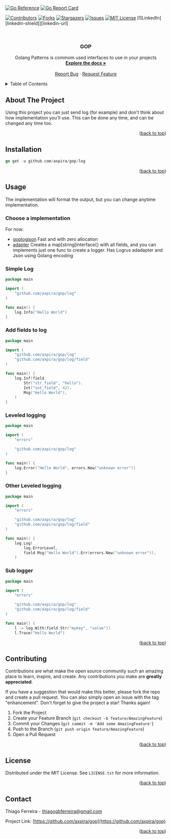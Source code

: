 <div id="top"></div>

[![Go Reference](https://pkg.go.dev/badge/github.com/axpira/gop.svg)](https://pkg.go.dev/github.com/axpira/gop)
[![Go Report Card](https://goreportcard.com/badge/github.com/axpira/gop)](https://goreportcard.com/report/github.com/axpira/gop)

<!-- PROJECT SHIELDS -->
[![Contributors][contributors-shield]][contributors-url]
[![Forks][forks-shield]][forks-url]
[![Stargazers][stars-shield]][stars-url]
[![Issues][issues-shield]][issues-url]
[![MIT License][license-shield]][license-url]
[![LinkedIn][linkedin-shield]][linkedin-url]



<!-- PROJECT LOGO -->
<br />
<div align="center">

<h3 align="center">GOP</h3>

  <p align="center">
    Golang Patterns is commom used interfaces to use in your projects
    <br />
    <a href="https://github.com/axpira/gop"><strong>Explore the docs »</strong></a>
    <br />
    <br />
    <a href="https://github.com/axpira/gop/issues">Report Bug</a>
    ·
    <a href="https://github.com/axpira/gop/issues">Request Feature</a>
  </p>
</div>



<!-- TABLE OF CONTENTS -->
<details>
  <summary>Table of Contents</summary>
  <ol>
    <li><a href="#about-the-project">About The Project</a></li>
    <li><a href="#installation">Installation</a></li>
    <li><a href="#usage">Usage</a></li>
    <li><a href="#roadmap">Roadmap</a></li>
    <li><a href="#contributing">Contributing</a></li>
    <li><a href="#license">License</a></li>
    <li><a href="#contact">Contact</a></li>
    <li><a href="#acknowledgments">Acknowledgments</a></li>
  </ol>
</details>



<!-- ABOUT THE PROJECT -->
## About The Project


Using this project you can just send log (for example) 
and don't think about how implementation you'll use.
This can be done any time, and can be changed any time too.

<p align="right">(<a href="#top">back to top</a>)</p>


<!-- GETTING STARTED -->

## Installation

```go
go get -u github.com/axpira/gop/log
```

<p align="right">(<a href="#top">back to top</a>)</p>



<!-- USAGE EXAMPLES -->
## Usage

The implementation will format the output, but you can change anytime implementation.

### Choose a implementation

For now:
- [goplogjson](https://github.com/axpira/goplogjson)
Fast and with zero allocation
- [adapter](https://github.com/axpira/goplogadapter)
Creates a map[string]interface{} with all fields,
and you can implements just one func to create a logger.
Has Logrus adadapter and Json using Golang encoding


### Simple Log
```go
package main

import (
	"github.com/axpira/gop/log"
)

func main() {
	log.Info("Hello World")
}
```

### Add fields to log
```go
package main

import (
	"github.com/axpira/gop/log"
	"github.com/axpira/gop/log/field"
)

func main() {
	log.Inf(field.
		Str("str_field", "hello").
		Int("int_field", 42).
		Msg("Hello World"),
	)
}
```

### Leveled logging
```go
package main

import (
	"errors"

	"github.com/axpira/gop/log"
)

func main() {
	log.Error("Hello World", errors.New("unknown error"))
}
```

### Other Leveled logging
```go
package main

import (
	"errors"

	"github.com/axpira/gop/log"
	"github.com/axpira/gop/log/field"
)

func main() {
	log.Log(
		log.ErrorLevel,
		field.Msg("Hello World").Err(errors.New("unknown error")),
	)
```

### Sub logger
```go
package main

import (
	"errors"

	"github.com/axpira/gop/log"
	"github.com/axpira/gop/log/field"
)

func main() {
	l := log.With(field.Str("mykey", "value"))
	l.Trace("Hello World")
```

<p align="right">(<a href="#top">back to top</a>)</p>




<!-- CONTRIBUTING -->
## Contributing

Contributions are what make the open source community such an amazing place to learn, inspire, and create. Any contributions you make are **greatly appreciated**.

If you have a suggestion that would make this better, please fork the repo and create a pull request. You can also simply open an issue with the tag "enhancement".
Don't forget to give the project a star! Thanks again!

1. Fork the Project
2. Create your Feature Branch (`git checkout -b feature/AmazingFeature`)
3. Commit your Changes (`git commit -m 'Add some AmazingFeature'`)
4. Push to the Branch (`git push origin feature/AmazingFeature`)
5. Open a Pull Request

<p align="right">(<a href="#top">back to top</a>)</p>



<!-- LICENSE -->
## License

Distributed under the MIT License. See `LICENSE.txt` for more information.

<p align="right">(<a href="#top">back to top</a>)</p>



<!-- CONTACT -->
## Contact

Thiago Ferreira - thiagogbferreira@gmail.com

Project Link: [https://github.com/axpira/gop](https://github.com/axpira/gop)

<p align="right">(<a href="#top">back to top</a>)</p>




<!-- MARKDOWN LINKS & IMAGES -->
<!-- https://www.markdownguide.org/basic-syntax/#reference-style-links -->
[contributors-shield]: https://img.shields.io/github/contributors/axpira/gop.svg?style=for-the-badge
[contributors-url]: https://github.com/axpira/gop/graphs/contributors
[forks-shield]: https://img.shields.io/github/forks/axpira/gop.svg?style=for-the-badge
[forks-url]: https://github.com/axpira/gop/network/members
[stars-shield]: https://img.shields.io/github/stars/axpira/gop.svg?style=for-the-badge
[stars-url]: https://github.com/axpira/gop/stargazers
[issues-shield]: https://img.shields.io/github/issues/axpira/gop.svg?style=for-the-badge
[issues-url]: https://github.com/axpira/gop/issues
[license-shield]: https://img.shields.io/github/license/axpira/gop.svg?style=for-the-badge
[license-url]: https://github.com/axpira/gop/blob/master/LICENSE.txt

